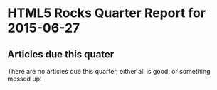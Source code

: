 HTML5 Rocks Quarter Report for 2015-06-27
=========================================

Articles due this quater
------------------------

There are no articles due this quarter, either all is good, or something messed up!

